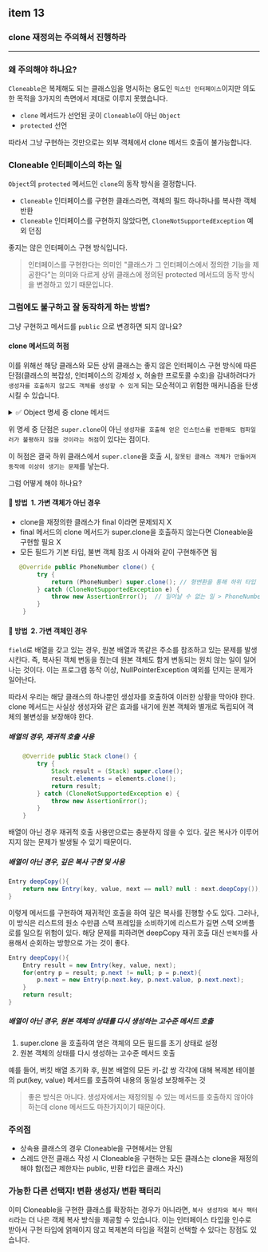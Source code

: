 ## item 13

### clone 재정의는 주의해서 진행하라

---

### 왜 주의해야 하나요?

`Cloneable`은 복제해도 되는 클래스임을 명시하는 용도인 `믹스인 인터페이스`이지만 의도한 목적을 3가지의 측면에서 제대로 이루지 못했습니다.

- `clone` 메서드가 선언된 곳이 `Cloneable`이 아닌 `Object`
- `protected` 선언

따라서 그냥 구현하는 것만으로는 외부 객체에서 clone 메서드 호출이 불가능합니다.

### Cloneable 인터페이스의 하는 일

`Object`의 `protected` 메서드인 `clone`의 동작 방식을 결정합니다.

- `Cloneable` 인터페이스를 구현한 클래스라면, 객체의 필드 하나하나를 복사한 객체 반환
- `Cloneable` 인터페이스를 구현하지 않았다면, `CloneNotSupportedException` 예외 던짐

좋지는 않은 인터페이스 구현 방식입니다.
> 인터페이스를 구현한다는 의미인 "클래스가 그 인터페이스에서 정의한 기능을 제공한다"는 의미와 다르게 상위 클래스에 정의된 protected 메서드의 동작 방식을 변경하고 있기 때문입니다.

### 그럼에도 불구하고 잘 동작하게 하는 방법?

그냥 구현하고 메서드를 `public` 으로 변경하면 되지 않나요?

#### clone 메서드의 허점
이를 위해선 해당 클래스와 모든 상위 클래스는 좋지 않은 인터페이스 구현 방식에 따른 단점(클래스의 복잡성, 인터페이스의 강제성 x, 허술한 프로토콜 수호)을 감내하려다가 `생성자를 호출하지 않고도 객체를 생성할 수 있게` 되는 모순적이고 위험한 매커니즘을 탄생시킬 수 있습니다.

<details> <summary> ✅ Object 명세 중 clone 메서드 </summary>

- `x.clone() != x` 는 참
- `x.clone().equals(x)` 일반적으로 참, 필수는 X
- `x.clone().getClass() == x.getClass()` 모든 상위 클래스가 반환 객체와 원본 객체는 독립적이어야 한다는 관례를 따른다면 참
</details>

위 명세 중 단점은 `super.clone`이 아닌 `생성자를 호출해 얻은 인스턴스를 반환해도 컴파일러가 불평하지 않을 것이라는 허점`이 있다는 점이다.

이 허점은 결국 하위 클래스에서 `super.clone`을 호출 시, `잘못된 클래스 객체가 만들어져 동작에 이상이 생기는 문제`를 낳는다.

그럼 어떻게 해야 하나요?

#### 🙌 방법 ️ 1. 가변 객체가 아닌 경우

- clone을 재정의한 클래스가 final 이라면 문제되지 X
- final 메서드의 clone 메서드가 super.clone을 호출하지 않는다면 Cloneable을 구현할 필요 X
- 모든 필드가 기본 타입, 불변 객체 참조 시 아래와 같이 구현해주면 됨
```java
   @Override public PhoneNumber clone() {
        try {
            return (PhoneNumber) super.clone(); // 형변환을 통해 하위 타입 반환 가능함
        } catch (CloneNotSupportedException e) {
            throw new AssertionError();  // 일어날 수 없는 일 > PhoneNumber가 clone을 구현하고 있기에 > 거추장스러운 코드임 > `CloneNotSupportedException`비검사 예외였어야 함
        }
    }
```

#### 🙌 방법 ️ 2. 가변 객체인 경우

`field`로 배열을 갖고 있는 경우, 원본 배열과 똑같은 주소를 참조하고 있는 문제를 발생시킨다.
즉, 복사된 객체 변동을 줬는데 원본 객체도 함게 변동되는 원치 않는 일이 일어나는 것이다.
이는 프로그램 동작 이상, NullPointerException 예외를 던지는 문제가 일어난다.

따라서 우리는 해당 클래스의 하나뿐인 생성자를 호출하여 이러한 상황을 막아야 한다.
clone 메서드는 사실상 생성자와 같은 효과를 내기에 원본 객체와 별개로 독립되어 객체의 불변성을 보장해야 한다.

##### 배열의 경우, 재귀적 호출 사용
```java
    @Override public Stack clone() {
        try {
            Stack result = (Stack) super.clone();
            result.elements = elements.clone();
            return result;
        } catch (CloneNotSupportedException e) {
            throw new AssertionError();
        }
    }
```
배열이 아닌 경우 재귀적 호출 사용만으로는 충분하지 않을 수 있다. 깊은 복사가 이루어지지 않는 문제가 발생될 수 있기 때문이다.

##### 배열이 아닌 경우, 깊은 복사 구현 및 사용

```java
Entry deepCopy(){
    return new Entry(key, value, next == null? null : next.deepCopy());
}
```
이렇게 메서드를 구현하여 재귀적인 호출을 하여 깊은 복사를 진행할 수도 있다. 그러나, 이 방식은 리스트의 원소 수만큼 스택 프레임을 소비하기에 리스트가 길면 스택 오버플로를 일으킬 위험이 있다.
해당 문제를 피하려면 deepCopy 재귀 호출 대신 `반복자`를 사용해서 순회하는 방향으로 가는 것이 좋다.

```java
Entry deepCopy(){
    Entry result = new Entry(key, value, next);
    for(entry p = result; p.next != null; p = p.next){
        p.next = new Entry(p.next.key, p.next.value, p.next.next);
    }
    return result;
}
```
##### 배열이 아닌 경우, 원본 객체의 상태를 다시 생성하는 고수준 메서드 호출
1) super.clone 을 호출하여 얻은 객체의 모든 필드를 초기 상태로 설정
2) 원본 객체의 상태를 다시 생성하는 고수준 메서드 호출

예를 들어, 버킷 배열 초기화 후, 원본 배열의 모든 키-값 쌍 각각에 대해 복제본 테이블의 put(key, value) 메서드를 호출하여 내용의 동일성 보장해주는 것

> 좋은 방식은 아니다. 생성자에서는 재정의될 수 있는 메서드를 호출하지 않아야 하는데 clone 메서드도 마찬가지이기 때문이다.

### 주의점
- 상속용 클래스의 경우 Cloneable을 구현해서는 안됨
- 스레드 안전 클래스 작성 시 Cloneable을 구현하는 모든 클래스는 clone을 재정의해야 함(접근 제한자는 public, 반환 타입은 클래스 자신)

### 가능한 다른 선택지! 변환 생성자/ 변환 팩터리

이미 Cloneable을 구현한 클래스를 확장하는 경우가 아니라면, `복사 생성자와 복사 팩터리`라는 더 나은 객체 복사 방식을 제공할 수 있습니다.
이는 인터페이스 타입을 인수로 받아서 구현 타입에 얽매이지 않고 복제본의 타입을 적절히 선택할 수 있다는 장점도 있습니다.

